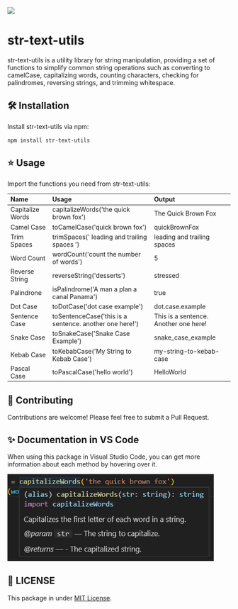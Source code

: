 [![](https://img.shields.io/npm/v/str-text-utils.svg)](https://www.npmjs.com/package/str-text-utils)
# str-text-utils

str-text-utils is a utility library for string manipulation, providing a set of functions to simplify common string operations such as converting to camelCase, capitalizing words, counting characters, checking for palindromes, reversing strings, and trimming whitespace.

## 🛠️ Installation

Install str-text-utils via npm:

```pre
npm install str-text-utils
```

## ⭐ Usage

Import the functions you need from str-text-utils:

| Name        | Usage           | Output  |
| :------------- |:-------------| :-----|
| Capitalize Words      | capitalizeWords('the quick brown fox') | The Quick Brown Fox |
| Camel Case      | toCamelCase('quick brown fox')      | quickBrownFox |
| Trim Spaces | trimSpaces('   leading and trailing spaces   ')      |  leading and trailing spaces |
| Word Count | wordCount('count the number of words') | 5 |
| Reverse String | reverseString('desserts') | stressed |
| Palindrone | isPalindrome('A man a plan a canal Panama') | true |
| Dot Case | toDotCase('dot case example') | dot.case.example |
| Sentence Case | toSentenceCase('this is a sentence. another one here!') | This is a sentence. Another one here! |
| Snake Case | toSnakeCase('Snake Case Example') | snake_case_example |
| Kebab Case | toKebabCase('My String to Kebab Case') | my-string-to-kebab-case |
| Pascal Case | toPascalCase('hello world') | HelloWorld |


## 🚀 Contributing

Contributions are welcome! Please feel free to submit a Pull Request.

## ✨ Documentation in VS Code

When using this package in Visual Studio Code, you can get more information about each method by hovering over it. 

![alt text](img/hover.png)

## 📃 LICENSE

This package in under [MIT License](https://github.com/jatiinyadav/string-utils/blob/master/LICENSE).
